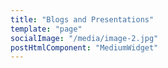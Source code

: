 ```yaml
---
title: "Blogs and Presentations"
template: "page"
socialImage: "/media/image-2.jpg"
postHtmlComponent: "MediumWidget"
---
```

